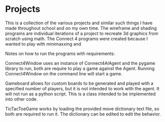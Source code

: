 # Projects
This is a collection of the various projects and similar such things I have made throughout school and on my own time.
The wireframe and shading programs are individual iterations of a project to recreate 3d graphics from scratch using math.
The Connect 4 programs were created because I wanted to play with minimaxxing and 

Notes on how to run the programs with requirements:

Connect4Window uses an instance of Connect4AIAgent and the pygame library to run, both are require to play a game against the Agent. Running 
Connect4Window on the command line will start a game.

Gameboard allows for custom boards to be generated and played with a specified number of players, but it is not intended to work with the agent.
It will not run as a python script. This is a class intended to be implemented into other code.

TicTacToeGame works by loading the provided move dictionary text file, so both are required to run it. The dictionary can be edited to edit the behavior.
